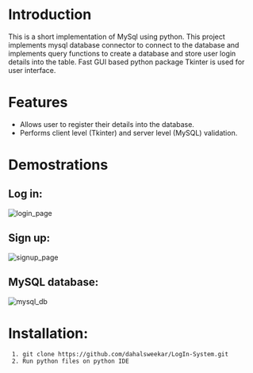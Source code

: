 # Introduction

This is a short implementation of MySql using python. This project implements mysql database connector to connect to the database and implements
query functions to create a database and store user login details into the table. Fast GUI based python package Tkinter is used for user interface.

# Features 

- Allows user to register their details into the database.
- Performs client level (Tkinter) and server level (MySQL) validation.
   
# Demostrations

## Log in:

![login_page](https://github.com/dahalsweekar/NLP-Seq-to-Seq_Attention-/assets/99968233/197a0c6a-b023-4be5-bc10-6d71cd574317)

## Sign up:

![signup_page](https://github.com/dahalsweekar/NLP-Seq-to-Seq_Attention-/assets/99968233/64bb3bfb-77d9-45b4-a934-1614ffd3afce)

## MySQL database:

![mysql_db](https://github.com/dahalsweekar/NLP-Seq-to-Seq_Attention-/assets/99968233/2da223f6-0097-4670-ab43-9defb3832550)

# Installation:
 ```
  1. git clone https://github.com/dahalsweekar/LogIn-System.git
  2. Run python files on python IDE
 ```

